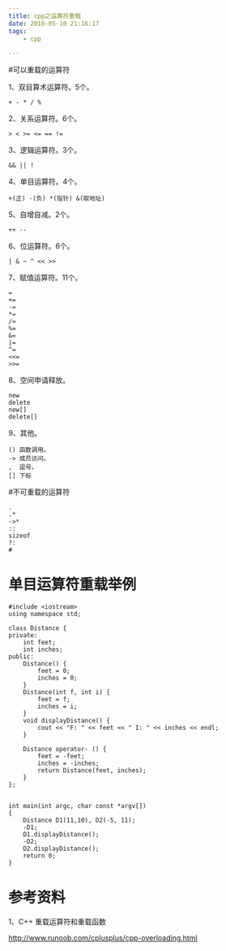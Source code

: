 ```yaml
---
title: cpp之运算符重载
date: 2018-05-10 21:16:17
tags:
	- cpp

---
```




#可以重载的运算符

1、双目算术运算符。5个。

```
+ - * / %
```

2、关系运算符。6个。

```
> < >= <= == !=
```

3、逻辑运算符。3个。

```
&& || !
```

4、单目运算符。4个。

```
+(正) -(负) *(指针) &(取地址)
```

5、自增自减。2个。

```
++ --
```

6、位运算符。6个。

```
| & ~ ^ << >>
```

7、赋值运算符。11个。

```
=
+=
-=
*=
/=
%=
&=
|=
^=
<<=
>>=
```

8、空间申请释放。

```
new
delete
new[]
delete[]
```

9、其他。

```
() 函数调用。
-> 成员访问。
,  逗号。
[] 下标
```



#不可重载的运算符

```
. 
.*
->*
::
sizeof
?:
#
```



# 单目运算符重载举例

```
#include <iostream>
using namespace std;

class Distance {
private:
	int feet;
	int inches;
public:
	Distance() {
		feet = 0;
		inches = 0;
	}
	Distance(int f, int i) {
		feet = f;
		inches = i;
	}
	void displayDistance() {
		cout << "F: " << feet << " I: " << inches << endl;
	}

	Distance operator- () {
		feet = -feet;
		inches = -inches;
		return Distance(feet, inches);
	}
};


int main(int argc, char const *argv[])
{
	Distance D1(11,10), D2(-5, 11);
	-D1;
	D1.displayDistance();
	-D2;
	D2.displayDistance();
	return 0;
}
```



# 参考资料

1、C++ 重载运算符和重载函数

http://www.runoob.com/cplusplus/cpp-overloading.html